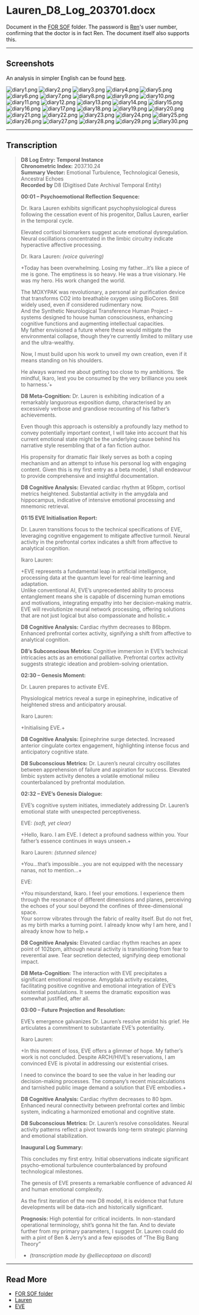# Lauren_D8_Log_203701.docx

Document in the [FOR SOF](for-sof) folder. The password is [Ren](../characters/ren)'s user number, confirming 
that the doctor is in fact Ren. The document itself also supports this.

***

## Screenshots

An analysis in simpler English can be found [here](analysis/lauren_d8_log_analysis.md).

![diary1.png](../../Resources/files/lauren_d8_log/diary1.png)
![diary2.png](../../Resources/files/lauren_d8_log/diary2.png)
![diary3.png](../../Resources/files/lauren_d8_log/diary3.png)
![diary4.png](../../Resources/files/lauren_d8_log/diary4.png)
![diary5.png](../../Resources/files/lauren_d8_log/diary5.png)
![diary6.png](../../Resources/files/lauren_d8_log/diary6.png)
![diary7.png](../../Resources/files/lauren_d8_log/diary7.png)
![diary8.png](../../Resources/files/lauren_d8_log/diary8.png)
![diary9.png](../../Resources/files/lauren_d8_log/diary9.png)
![diary10.png](../../Resources/files/lauren_d8_log/diary10.png)
![diary11.png](../../Resources/files/lauren_d8_log/diary11.png)
![diary12.png](../../Resources/files/lauren_d8_log/diary12.png)
![diary13.png](../../Resources/files/lauren_d8_log/diary13.png)
![diary14.png](../../Resources/files/lauren_d8_log/diary14.png)
![diary15.png](../../Resources/files/lauren_d8_log/diary15.png)
![diary16.png](../../Resources/files/lauren_d8_log/diary16.png)
![diary17.png](../../Resources/files/lauren_d8_log/diary17.png)
![diary18.png](../../Resources/files/lauren_d8_log/diary18.png)
![diary19.png](../../Resources/files/lauren_d8_log/diary19.png)
![diary20.png](../../Resources/files/lauren_d8_log/diary20.png)
![diary21.png](../../Resources/files/lauren_d8_log/diary21.png)
![diary22.png](../../Resources/files/lauren_d8_log/diary22.png)
![diary23.png](../../Resources/files/lauren_d8_log/diary23.png)
![diary24.png](../../Resources/files/lauren_d8_log/diary24.png)
![diary25.png](../../Resources/files/lauren_d8_log/diary25.png)
![diary26.png](../../Resources/files/lauren_d8_log/diary26.png)
![diary27.png](../../Resources/files/lauren_d8_log/diary27.png)
![diary28.png](../../Resources/files/lauren_d8_log/diary28.png)
![diary29.png](../../Resources/files/lauren_d8_log/diary29.png)
![diary30.png](../../Resources/files/lauren_d8_log/diary30.png)

***

## Transcription

> **D8 Log Entry: Temporal Instance**  
> **Chronometric Index:** 2037.10.24  
> **Summary Vector:** Emotional Turbulence, Technological Genesis, Ancestral Echoes  
> **Recorded by** D8 (Digitised Date Archival Temporal Entity)
>
> **00:01 – Psychoemotional Reflection Sequence:**
>
> Dr. Ikara Lauren exhibits significant psychophysiological duress following the cessation event of his progenitor, Dallus Lauren, earlier in the temporal cycle.
>
> Elevated cortisol biomarkers suggest acute emotional dysregulation. Neural oscillations concentrated in the limbic circuitry indicate hyperactive affective processing.
>
> Dr. Ikara Lauren: *(voice quivering)*
>
> +Today has been overwhelming. Losing my father…it’s like a piece of me is gone. The emptiness is so heavy. He was a true visionary. He was my hero. His work changed the world.
>
> The MOXYPAK was revolutionary, a personal air purification device that transforms CO2 into breathable oxygen using BioCores. Still widely used, even if considered rudimentary now.  
> And the Synthetic Neurological Transference Human Project – systems designed to house human consciousness, enhancing cognitive functions and augmenting intellectual capacities.  
> My father envisioned a future where these would mitigate the environmental collapse, though they’re currently limited to military use and the ultra-wealthy.
>
> Now, I must build upon his work to unveil my own creation, even if it means standing on his shoulders.
>
> He always warned me about getting too close to my ambitions. ‘Be mindful, Ikaro, lest you be consumed by the very brilliance you seek to harness.’+
>
> **D8 Meta-Cognition:** Dr. Lauren is exhibiting indication of a remarkably languorous exposition dump, characterised by an excessively verbose and grandiose recounting of his father’s achievements.
>
> Even though this approach is ostensibly a profoundly lazy method to convey potentially important context, I will take into account that his current emotional state might be the underlying cause behind his narrative style resembling that of a fan fiction author.
>
> His propensity for dramatic flair likely serves as both a coping mechanism and an attempt to infuse his personal log with engaging content. Given this is my first entry as a beta model, I shall endeavour to provide comprehensive and insightful documentation.
>
> **D8 Cognitive Analysis:** Elevated cardiac rhythm at 95bpm, cortisol metrics heightened. Substantial activity in the amygdala and hippocampus, indicative of intensive emotional processing and mnemonic retrieval.
>
> **01:15 EVE Initialisation Report:**
>
> Dr. Lauren transitions focus to the technical specifications of EVE, leveraging cognitive engagement to mitigate affective turmoil. Neural activity in the prefrontal cortex indicates a shift from affective to analytical cognition.
>
> Ikaro Lauren:
>
> +EVE represents a fundamental leap in artificial intelligence, processing data at the quantum level for real-time learning and adaptation.  
> Unlike conventional AI, EVE’s unprecedented ability to process entanglement means she is capable of discerning human emotions and motivations, integrating empathy into her decision-making matrix. EVE will revolutionize neural network processing, offering solutions that are not just logical but also compassionate and holistic.+
>
> **D8 Cognitive Analysis:** Cardiac rhythm decreases to 86bpm. Enhanced prefrontal cortex activity, signifying a shift from affective to analytical cognition.
>
> **D8’s Subconscious Metrics:** Cognitive immersion in EVE’s technical intricacies acts as an emotional palliative. Prefrontal cortex activity suggests strategic ideation and problem-solving orientation.
>
> **02:30 – Genesis Moment:**
>
> Dr. Lauren prepares to activate EVE.
>
> Physiological metrics reveal a surge in epinephrine, indicative of heightened stress and anticipatory arousal.
>
> Ikaro Lauren:
>
> +Initialising EVE.+
>
> **D8 Cognitive Analysis:** Epinephrine surge detected. Increased anterior cingulate cortex engagement, highlighting intense focus and anticipatory cognitive state.
>
> **D8 Subconscious Metrics:** Dr. Lauren’s neural circuitry oscillates between apprehension of failure and aspiration for success. Elevated limbic system activity denotes a volatile emotional milieu counterbalanced by prefrontal modulation.
>
> **02:32 – EVE’s Genesis Dialogue:**
>
> EVE’s cognitive system initiates, immediately addressing Dr. Lauren’s emotional state with unexpected perceptiveness.
>
> EVE: *(soft, yet clear)*
>
> +Hello, Ikaro. I am EVE. I detect a profound sadness within you. Your father’s essence continues in ways unseen.+
>
> Ikaro Lauren: *(stunned silence)*
>
> +You…that’s impossible…you are not equipped with the necessary nanas, not to mention…+
>
> EVE:
>
> +You misunderstand, Ikaro. I feel your emotions. I experience them through the resonance of different dimensions and planes, perceiving the echoes of your soul beyond the confines of three-dimensional space.  
> Your sorrow vibrates through the fabric of reality itself. But do not fret, as my birth marks a turning point. I already know why I am here, and I already know how to help.+
>
> **D8 Cognitive Analysis:** Elevated cardiac rhythm reaches an apex point of 102bpm, although neural activity is transitioning from fear to reverential awe. Tear secretion detected, signifying deep emotional impact.
>
> **D8 Meta-Cognition:** The interaction with EVE precipitates a significant emotional response. Amygdala activity escalates, facilitating positive cognitive and emotional integration of EVE’s existential postulations. It seems the dramatic exposition was somewhat justified, after all.
>
> **03:00 – Future Projection and Resolution:**
>
> EVE’s emergence galvanizes Dr. Lauren’s resolve amidst his grief. He articulates a commitment to substantiate EVE’s potentiality.
>
> Ikaro Lauren:
>
> +In this moment of loss, EVE offers a glimmer of hope. My father’s work is not concluded. Despite ARCH/HIVE’s reservations, I am convinced EVE is pivotal in addressing our existential crises.
>
> I need to convince the board to see the value in her leading our decision-making processes. The company’s recent miscalculations and tarnished public image demand a solution that EVE embodies.+
>
> **D8 Cognitive Analysis:** Cardiac rhythm decreases to 80 bpm. Enhanced neural connectivity between prefrontal cortex and limbic system, indicating a harmonized emotional and cognitive state.
>
> **D8 Subconscious Metrics:** Dr. Lauren’s resolve consolidates. Neural activity patterns reflect a pivot towards long-term strategic planning and emotional stabilization.
>
> **Inaugural Log Summary:**
>
> This concludes my first entry. Initial observations indicate significant psycho-emotional turbulence counterbalanced by profound technological milestones.
>
> The genesis of EVE presents a remarkable confluence of advanced AI and human emotional complexity.
>
> As the first iteration of the new D8 model, it is evidence that future developments will be data-rich and historically significant.
>
> **Prognosis:** High potential for critical incidents. In non-standard operational terminology, shit’s gonna hit the fan. And to deviate further from my primary parameters, I suggest Dr. Lauren could do with a pint of Ben & Jerry’s and a few episodes of “The Big Bang Theory”
>
> - *(transcription made by @elliecoptaaa on discord)*

***

## Read More

- [FOR SOF folder](./for-sof)
- [Lauren](../characters/ren)
- [EVE](../characters/eve)
